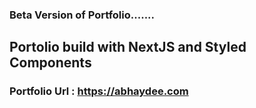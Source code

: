 ### Beta Version of Portfolio.......

## Portolio build with NextJS and Styled Components


### Portfolio Url : https://abhaydee.com
